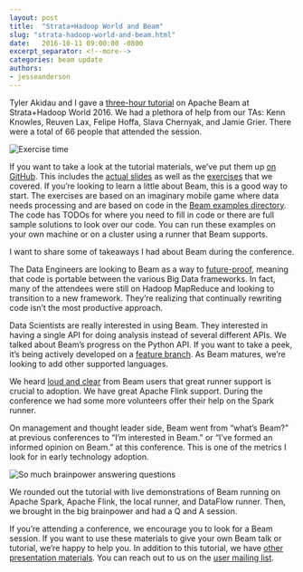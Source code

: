 ```yaml
---
layout: post
title:  "Strata+Hadoop World and Beam"
slug: "strata-hadoop-world-and-beam.html"
date:   2016-10-11 09:00:00 -0800
excerpt_separator: <!--more-->
categories: beam update
authors:
- jesseanderson
---
```

<!--
Licensed under the Apache License, Version 2.0 (the "License");
you may not use this file except in compliance with the License.
You may obtain a copy of the License at

http://www.apache.org/licenses/LICENSE-2.0

Unless required by applicable law or agreed to in writing, software
distributed under the License is distributed on an "AS IS" BASIS,
WITHOUT WARRANTIES OR CONDITIONS OF ANY KIND, either express or implied.
See the License for the specific language governing permissions and
limitations under the License.
-->

Tyler Akidau and I gave a [three-hour tutorial](http://conferences.oreilly.com/strata/hadoop-big-data-ny/public/schedule/detail/52129) on Apache Beam at Strata+Hadoop World 2016. We had a plethora of help from our TAs: Kenn Knowles, Reuven Lax, Felipe Hoffa, Slava Chernyak, and Jamie Grier. There were a total of 66 people that attended the session.<!--more-->

<img src="/images/blog/IMG_20160927_170956.jpg" alt="Exercise time">

If you want to take a look at the tutorial materials, we’ve put them up [on GitHub](https://github.com/eljefe6a/beamexample). This includes the [actual slides](https://github.com/eljefe6a/beamexample/blob/master/BeamTutorial/slides.pdf) as well as the [exercises](https://github.com/eljefe6a/beamexample/tree/master/BeamTutorial/src/main/java/org/apache/beam/examples/tutorial/game) that we covered. If you’re looking to learn a little about Beam, this is a good way to start. The exercises are based on an imaginary mobile game where data needs processing and are based on code in the [Beam examples directory](https://github.com/apache/beam/tree/master/examples/java/src/main/java/org/apache/beam/examples/complete/game). The code has TODOs for where you need to fill in code or there are full sample solutions to look over our code. You can run these examples on your own machine or on a cluster using a runner that Beam supports.

I want to share some of takeaways I had about Beam during the conference.

The Data Engineers are looking to Beam as a way to [future-proof](https://www.oreilly.com/ideas/future-proof-and-scale-proof-your-code), meaning that code is portable between the various Big Data frameworks. In fact, many of the attendees were still on Hadoop MapReduce and looking to transition to a new framework. They’re realizing that continually rewriting code isn’t the most productive approach.

Data Scientists are really interested in using Beam. They interested in having a single API for doing analysis instead of several different APIs. We talked about Beam’s progress on the Python API. If you want to take a peek, it’s being actively developed on a [feature branch](https://github.com/apache/beam/tree/master/sdks/python). As Beam matures, we’re looking to add other supported languages.

We heard [loud and clear](https://twitter.com/jessetanderson/status/781124173108305920) from Beam users that great runner support is crucial to adoption. We have great Apache Flink support. During the conference we had some more volunteers offer their help on the Spark runner.

On management and thought leader side, Beam went from “what’s Beam?” at previous conferences to “I’m interested in Beam.” or “I’ve formed an informed opinion on Beam.” at this conference. This is one of the metrics I look for in early technology adoption.

<img src="/images/blog/IMG_20160927_170455.jpg" alt="So much brainpower answering questions">

We rounded out the tutorial with live demonstrations of Beam running on Apache Spark, Apache Flink, the local runner, and DataFlow runner. Then, we brought in the big brainpower and had a Q and A session.

If you’re attending a conference, we encourage you to look for a Beam session. If you want to use these materials to give your own Beam talk or tutorial, we’re happy to help you. In addition to this tutorial, we have [other presentation materials](/contribute/presentation-materials/). You can reach out to us on the [user mailing list](/get-started/support/).

